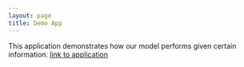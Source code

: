 ```yaml
---
layout: page
title: Demo App
---
```


This application demonstrates how our model performs given certain information.
[link to application](../../data_recording_app.html)